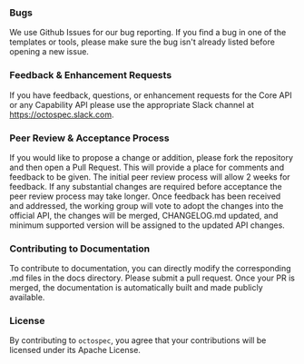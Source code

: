 ### Bugs
We use Github Issues for our bug reporting. If you find a bug in one of the templates or tools, please make sure the bug isn't already listed before opening a new issue.

### Feedback & Enhancement Requests
If you have feedback, questions, or enhancement requests for the Core API or any Capability API please use the appropriate Slack channel at https://octospec.slack.com.

### Peer Review & Acceptance Process
If you would like to propose a change or addition, please fork the repository and then open a Pull Request. This will provide a place for comments and feedback to be given. The initial peer review process will allow 2 weeks for feedback. If any substantial changes are required before acceptance the peer review process may take longer. Once feedback has been received and addressed, the working group will vote to adopt the changes into the official API, the changes will be merged, CHANGELOG.md updated, and minimum supported version will be assigned to the updated API changes.

### Contributing to Documentation
To contribute to documentation, you can directly modify the corresponding .md files in the docs directory. Please submit a pull request. Once your PR is merged, the documentation is automatically built and made publicly available.

### License
By contributing to `octospec`, you agree that your contributions will be licensed under its Apache License.

[OCTo documentation]: https://github.com/octospec
